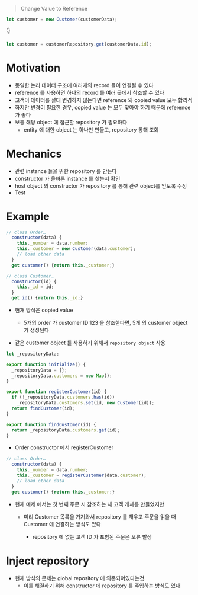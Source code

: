 > Change Value to Reference

```js
let customer = new Customer(customerData);
```

👇

```js
let customer = customerRepository.get(customerData.id);
```

# Motivation

- 동일한 논리 데이터 구조에 여러개의 record 들이 연결될 수 있다
- reference 를 사용하면 하나의 record 를 여러 곳에서 참조할 수 있다
- 고객이 데이터를 절대 변경하지 않는다면 reference 와 copied value 모두 합리적
- 하지만 변경이 필요한 경우, copied value 는 모두 찾아야 하기 때문에 reference 가 좋다
- 보통 해당 object 에 접근할 repository 가 필요하다
  - entity 에 대한 object 는 하나만 만들고, repository 통해 조회

# Mechanics

- 관련 instance 들을 위한 repository 를 만든다
- constructor 가 올바른 instance 를 찾는지 확인
- host object 의 constructor 가 repository 를 통해 관련 object를 얻도록 수정
- Test

# Example

```js
// class Order…
  constructor(data) {
    this._number = data.number;
    this._customer = new Customer(data.customer);
    // load other data
  }
  get customer() {return this._customer;}

// class Customer…
  constructor(id) {
    this._id = id;
  }
  get id() {return this._id;}
```

- 현재 방식은 copied value

  - 5개의 order 가 customer ID 123 을 참조한다면, 5개 의 customer object 가 생성된다

- 같은 customer object 를 사용하기 위해서 `repository object` 사용

```js
let _repositoryData;

export function initialize() {
  _repositoryData = {};
  _repositoryData.customers = new Map();
}

export function registerCustomer(id) {
  if (!_repositoryData.customers.has(id))
    _repositoryData.customers.set(id, new Customer(id));
  return findCustomer(id);
}

export function findCustomer(id) {
  return _repositoryData.customers.get(id);
}
```

- Order constructor 에서 registerCustomer

```js
// class Order…
  constructor(data) {
    this._number = data.number;
    this._customer = registerCustomer(data.customer);
    // load other data
  }
  get customer() {return this._customer;}
```

- 현재 예제 에서는 첫 번째 주문 시 참조하는 새 고객 개체를 만들었지만

  - 미리 Customer 목록을 가져와서 repository 를 채우고 주문을 읽을 때 Customer 에 연결하는 방식도 있다

    - repository 에 없는 고객 ID 가 포함된 주문은 오류 발생

# Inject repository

- 현재 방식의 문제는 global repository 에 의존되어있다는것.
  - 이를 해결하기 위해 constructor 에 repository 를 주입하는 방식도 있다
